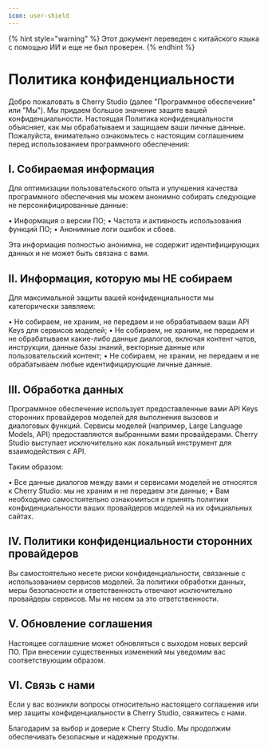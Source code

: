 ```yaml
---
icon: user-shield
---
```


{% hint style="warning" %}
Этот документ переведен с китайского языка с помощью ИИ и еще не был проверен.
{% endhint %}

# Политика конфиденциальности

Добро пожаловать в Cherry Studio (далее "Программное обеспечение" или "Мы"). Мы придаем большое значение защите вашей конфиденциальности. Настоящая Политика конфиденциальности объясняет, как мы обрабатываем и защищаем ваши личные данные. Пожалуйста, внимательно ознакомьтесь с настоящим соглашением перед использованием программного обеспечения:

## I. Собираемая информация

Для оптимизации пользовательского опыта и улучшения качества программного обеспечения мы можем анонимно собирать следующие не персонифицированные данные:

• Информация о версии ПО;
• Частота и активность использования функций ПО;
• Анонимные логи ошибок и сбоев.

Эта информация полностью анонимна, не содержит идентифицирующих данных и не может быть связана с вами.

## II. Информация, которую мы НЕ собираем

Для максимальной защиты вашей конфиденциальности мы категорически заявляем:

• Не собираем, не храним, не передаем и не обрабатываем ваши API Keys для сервисов моделей;
• Не собираем, не храним, не передаем и не обрабатываем какие-либо данные диалогов, включая контент чатов, инструкции, данные базы знаний, векторные данные или пользовательский контент;
• Не собираем, не храним, не передаем и не обрабатываем любые идентифицирующие личные данные.

## III. Обработка данных

Программное обеспечение использует предоставленные вами API Keys сторонних провайдеров моделей для выполнения вызовов и диалоговых функций. Сервисы моделей (например, Large Language Models, API) предоставляются выбранными вами провайдерами. Cherry Studio выступает исключительно как локальный инструмент для взаимодействия с API.

Таким образом:

• Все данные диалогов между вами и сервисами моделей не относятся к Cherry Studio: мы не храним и не передаем эти данные;
• Вам необходимо самостоятельно ознакомиться и принять политики конфиденциальности ваших провайдеров моделей на их официальных сайтах.

## IV. Политики конфиденциальности сторонних провайдеров

Вы самостоятельно несете риски конфиденциальности, связанные с использованием сервисов моделей. За политики обработки данных, меры безопасности и ответственность отвечают исключительно провайдеры сервисов. Мы не несем за это ответственности.

## V. Обновление соглашения

Настоящее соглашение может обновляться с выходом новых версий ПО. При внесении существенных изменений мы уведомим вас соответствующим образом.

## VI. Связь с нами

Если у вас возникли вопросы относительно настоящего соглашения или мер защиты конфиденциальности в Cherry Studio, свяжитесь с нами.

Благодарим за выбор и доверие к Cherry Studio. Мы продолжим обеспечивать безопасные и надежные продукты.